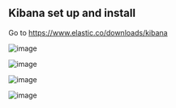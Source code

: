 ## Kibana set up and install


Go to https://www.elastic.co/downloads/kibana



![image](https://github.com/user-attachments/assets/6ed45719-335b-473c-951a-1b6dd47a65ec)


![image](https://github.com/user-attachments/assets/ccf1e3d2-3bdf-41a7-b29b-ba6c0b4c4ff5)

![image](https://github.com/user-attachments/assets/80dab95a-f118-4f2b-84eb-fecf41886258)


![image](https://github.com/user-attachments/assets/abd28e4c-d7e0-4636-9e27-54fc36c23012)







